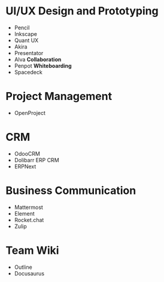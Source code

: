 # UI/UX Design and Prototyping
- Pencil
- Inkscape
- Quant UX
- Akira
- Presentator
- Alva
**Collaboration**
- Penpot
**Whiteboarding**
- Spacedeck
# Project Management
- OpenProject
# CRM
- OdooCRM
- Dolibarr ERP CRM
- ERPNext
# Business Communication
- Mattermost
- Element
- Rocket.chat
- Zulip
# Team Wiki
- Outline
- Docusaurus